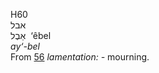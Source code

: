 <body>
  <p>H60<br>  אבל  <br> אֵבֶל  ‎  ‘êbel  <br><i>ay‘-bel </i><br>From <a href="h0056.htm">56</a>  <i>lamentation: - </i>mourning.<br></p>
 </body>